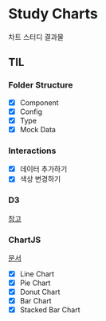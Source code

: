# Study Charts

차트 스터디 결과물

## TIL

### Folder Structure

-   [x] Component
-   [x] Config
-   [x] Type
-   [x] Mock Data

### Interactions

-   [x] 데이터 추가하기
-   [x] 색상 변경하기

### D3

[참고](https://d3-graph-gallery.com/index.html)

### ChartJS

[문서](https://react-chartjs-2.js.org/components)

-   [x] Line Chart
-   [x] Pie Chart
-   [x] Donut Chart
-   [x] Bar Chart
-   [x] Stacked Bar Chart
